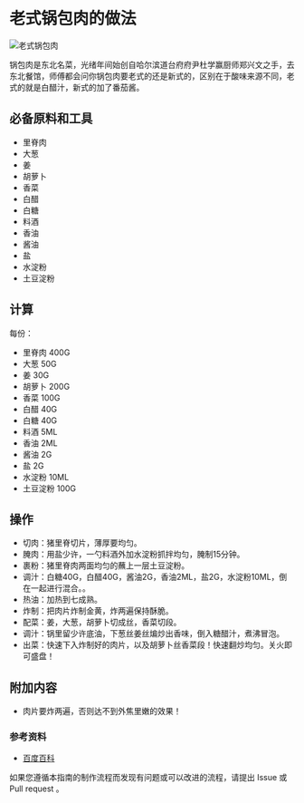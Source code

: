 
# 老式锅包肉的做法

![老式锅包肉](./老式锅包肉图片1.jpeg)

锅包肉是东北名菜，光绪年间始创自哈尔滨道台府府尹杜学赢厨师郑兴文之手，去东北餐馆，师傅都会问你锅包肉要老式的还是新式的，区别在于酸味来源不同，老式的就是白醋汁，新式的加了番茄酱。

## 必备原料和工具


- 里脊肉
- 大葱
- 姜
- 胡萝卜
- 香菜
- 白醋
- 白糖
- 料酒
- 香油
- 酱油
- 盐
- 水淀粉
- 土豆淀粉

## 计算

每份：

- 里脊肉 400G
- 大葱 50G
- 姜 30G
- 胡萝卜 200G
- 香菜 100G
- 白醋 40G
- 白糖 40G
- 料酒 5ML
- 香油 2ML
- 酱油 2G
- 盐 2G
- 水淀粉 10ML
- 土豆淀粉 100G

## 操作

- 切肉：猪里脊切片，薄厚要均匀。
- 腌肉：用盐少许，一勺料酒外加水淀粉抓拌均匀，腌制15分钟。
- 裹粉：猪里脊肉两面均匀的蘸上一层土豆淀粉。
- 调汁：白糖40G，白醋40G，酱油2G，香油2ML，盐2G，水淀粉10ML，倒在一起进行混合。。
- 热油：加热到七成熟。
- 炸制：把肉片炸制金黄，炸两遍保持酥脆。
- 配菜：姜，大葱，胡萝卜切成丝，香菜切段。
- 调汁：锅里留少许底油，下葱丝姜丝煸炒出香味，倒入糖醋汁，煮沸冒泡。
- 出菜：快速下入炸制好的肉片，以及胡萝卜丝香菜段！快速翻炒均匀。关火即可盛盘！

## 附加内容


- 肉片要炸两遍，否则达不到外焦里嫩的效果！

### 参考资料

- [百度百科](https://jingyan.baidu.com/article/17bd8e52ce682cc5ab2bb8a5.html)


如果您遵循本指南的制作流程而发现有问题或可以改进的流程，请提出 Issue 或 Pull request 。


